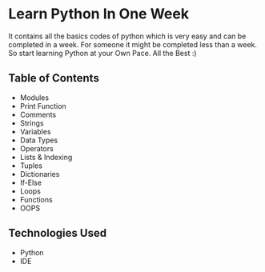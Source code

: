 # Learn Python In One Week
It contains all the basics codes of python which is very easy and can be completed in a week. 
For someone it might be completed less than a week. So start learning Python at your Own Pace.
All the Best :)
## Table of Contents
* Modules
* Print Function
* Comments
* Strings
* Variables
* Data Types
* Operators
* Lists & Indexing
* Tuples
* Dictionaries
* If-Else
* Loops
* Functions
* OOPS

## Technologies Used
* Python
* IDE
